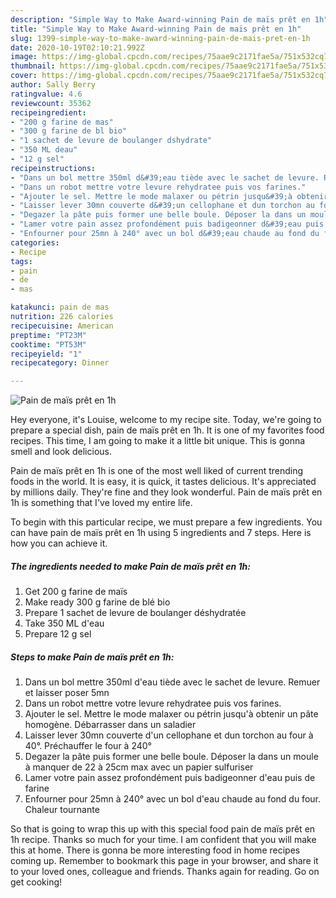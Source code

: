 ```yaml
---
description: "Simple Way to Make Award-winning Pain de maïs prêt en 1h"
title: "Simple Way to Make Award-winning Pain de maïs prêt en 1h"
slug: 1399-simple-way-to-make-award-winning-pain-de-mais-pret-en-1h
date: 2020-10-19T02:10:21.992Z
image: https://img-global.cpcdn.com/recipes/75aae9c2171fae5a/751x532cq70/pain-de-mais-pret-en-1h-photo-principale-de-la-recette.jpg
thumbnail: https://img-global.cpcdn.com/recipes/75aae9c2171fae5a/751x532cq70/pain-de-mais-pret-en-1h-photo-principale-de-la-recette.jpg
cover: https://img-global.cpcdn.com/recipes/75aae9c2171fae5a/751x532cq70/pain-de-mais-pret-en-1h-photo-principale-de-la-recette.jpg
author: Sally Berry
ratingvalue: 4.6
reviewcount: 35362
recipeingredient:
- "200 g farine de mas"
- "300 g farine de bl bio"
- "1 sachet de levure de boulanger dshydrate"
- "350 ML deau"
- "12 g sel"
recipeinstructions:
- "Dans un bol mettre 350ml d&#39;eau tiède avec le sachet de levure. Remuer et laisser poser 5mn"
- "Dans un robot mettre votre levure rehydratee puis vos farines."
- "Ajouter le sel. Mettre le mode malaxer ou pétrin jusqu&#39;à obtenir un pâte homogène. Débarrasser dans un saladier"
- "Laisser lever 30mn couverte d&#39;un cellophane et dun torchon au four à 40°. Préchauffer le four à 240°"
- "Degazer la pâte puis former une belle boule. Déposer la dans un moule à manquer de 22 à 25cm max avec un papier sulfuriser"
- "Lamer votre pain assez profondément puis badigeonner d&#39;eau puis de farine"
- "Enfourner pour 25mn à 240° avec un bol d&#39;eau chaude au fond du four. Chaleur tournante"
categories:
- Recipe
tags:
- pain
- de
- mas

katakunci: pain de mas 
nutrition: 226 calories
recipecuisine: American
preptime: "PT23M"
cooktime: "PT53M"
recipeyield: "1"
recipecategory: Dinner

---
```



![Pain de maïs prêt en 1h](https://img-global.cpcdn.com/recipes/75aae9c2171fae5a/751x532cq70/pain-de-mais-pret-en-1h-photo-principale-de-la-recette.jpg)

Hey everyone, it's Louise, welcome to my recipe site. Today, we're going to prepare a special dish, pain de maïs prêt en 1h. It is one of my favorites food recipes. This time, I am going to make it a little bit unique. This is gonna smell and look delicious.



Pain de maïs prêt en 1h is one of the most well liked of current trending foods in the world. It is easy, it is quick, it tastes delicious. It's appreciated by millions daily. They're fine and they look wonderful. Pain de maïs prêt en 1h is something that I've loved my entire life.


To begin with this particular recipe, we must prepare a few ingredients. You can have pain de maïs prêt en 1h using 5 ingredients and 7 steps. Here is how you can achieve it.

<!--inarticleads1-->

##### The ingredients needed to make Pain de maïs prêt en 1h:

1. Get 200 g farine de maïs
1. Make ready 300 g farine de blé bio
1. Prepare 1 sachet de levure de boulanger déshydratée
1. Take 350 ML d&#39;eau
1. Prepare 12 g sel




<!--inarticleads2-->

##### Steps to make Pain de maïs prêt en 1h:

1. Dans un bol mettre 350ml d&#39;eau tiède avec le sachet de levure. Remuer et laisser poser 5mn
1. Dans un robot mettre votre levure rehydratee puis vos farines.
1. Ajouter le sel. Mettre le mode malaxer ou pétrin jusqu&#39;à obtenir un pâte homogène. Débarrasser dans un saladier
1. Laisser lever 30mn couverte d&#39;un cellophane et dun torchon au four à 40°. Préchauffer le four à 240°
1. Degazer la pâte puis former une belle boule. Déposer la dans un moule à manquer de 22 à 25cm max avec un papier sulfuriser
1. Lamer votre pain assez profondément puis badigeonner d&#39;eau puis de farine
1. Enfourner pour 25mn à 240° avec un bol d&#39;eau chaude au fond du four. Chaleur tournante




So that is going to wrap this up with this special food pain de maïs prêt en 1h recipe. Thanks so much for your time. I am confident that you will make this at home. There is gonna be more interesting food in home recipes coming up. Remember to bookmark this page in your browser, and share it to your loved ones, colleague and friends. Thanks again for reading. Go on get cooking!
